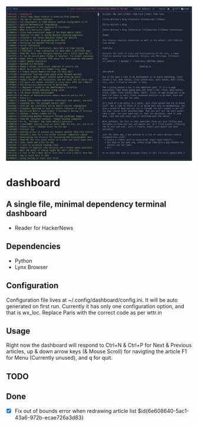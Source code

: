 ![alt text](https://github.com/th3r00t/dashboard/blob/master/intro.png?raw=true)
# dashboard

## A single file, minimal dependency terminal dashboard

- Reader for HackerNews

## Dependencies
- Python
- Lynx Browser

## Configuration
Configuration file lives at ~/.config/dashboard/config.ini. It will be auto
generated on first run. Currently it has only one configuration option, and
that is wx_loc. Replace Paris with the correct code as per wttr.in

## Usage
Right now the dashboard will respond to Ctrl+N & Ctrl+P for Next & Previous
articles, up & down arrow keys (& Mouse Scroll) for navigting the article 
F1 for Menu (Currently unused), and q for quit.

## TODO

## Done
- [x] Fix out of bounds error when redrawing article list $id{6e608640-5ac1-43a6-972b-ecae726a3d83}
